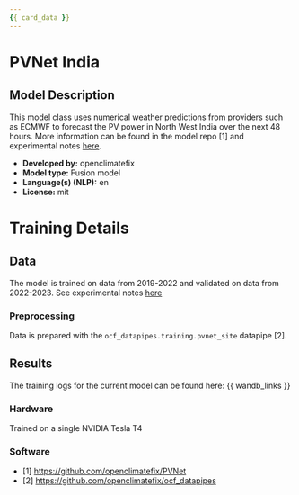 ```yaml
---
{{ card_data }}
---
```







# PVNet India

## Model Description

<!-- Provide a longer summary of what this model is/does. -->
This model class uses numerical weather predictions from providers such as ECMWF to forecast the PV power in North West India over the next 48 hours. More information can be found in the model repo [1] and experimental notes [here](https://github.com/openclimatefix/PVNet/tree/main/experiments/india).


- **Developed by:** openclimatefix
- **Model type:** Fusion model
- **Language(s) (NLP):** en
- **License:** mit


# Training Details

## Data

<!-- This should link to a Data Card, perhaps with a short stub of information on what the training data is all about as well as documentation related to data pre-processing or additional filtering. -->

The model is trained on data from 2019-2022 and validated on data from 2022-2023. See experimental notes [here](https://github.com/openclimatefix/PVNet/tree/main/experiments/india)


### Preprocessing

Data is prepared with the `ocf_datapipes.training.pvnet_site` datapipe [2].


## Results

The training logs for the current model can be found here:
{{ wandb_links }}


### Hardware

Trained on a single NVIDIA Tesla T4

### Software

- [1] https://github.com/openclimatefix/PVNet
- [2] https://github.com/openclimatefix/ocf_datapipes
